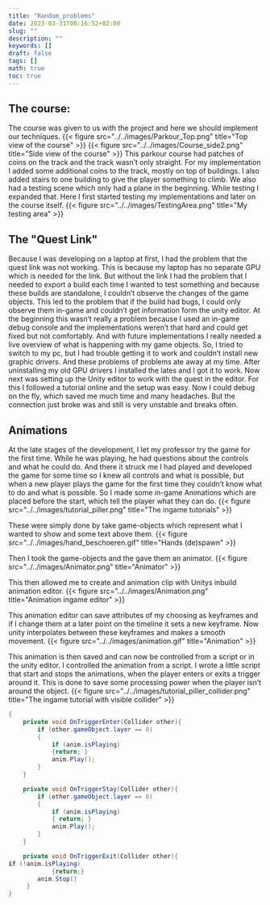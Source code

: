 ```yaml
---
title: "Random_problems"
date: 2023-03-31T00:16:52+02:00
slug: ""
description: ""
keywords: []
draft: false
tags: []
math: true
toc: true
---
```

## The course:
The course was given to us with the project and here we should implement our techniques.
{{< figure src="../../images/Parkour_Top.png" title="Top view of the course" >}}
{{< figure src="../../images/Course_side2.png" title="Side view of the course" >}}
This parkour course had patches of coins on the track and the track wasn’t only straight. For my implementation I added some additional coins to the track, mostly on top of buildings. I also added stairs to one building to give the player something to climb.
We also had a testing scene which only had a plane in the beginning. While testing I expanded that. Here I first started testing my implementations and later on the course itself.
{{< figure src="../../images/TestingArea.png" title="My testing area" >}}



## The "Quest Link"
Because I was developing on a laptop at first, I had the problem that the quest link was not working. This is because my laptop has no separate GPU which is needed for the link. But without the link I had the problem that I needed to export a build each time I wanted to test something and because these builds are standalone, I couldn’t observe the changes of the game objects. This led to the problem that if the build had bugs, I could only observe them in-game and couldn’t get information form the unity editor. At the beginning this wasn’t really a problem because I used an in-game debug console and the implementations weren’t that hard and could get fixed but not comfortably. And with future implementations I really needed a live overview of what is happening with my game objects. So, I tried to switch to my pc, but I had trouble getting it to work and couldn’t install new graphic drivers. And these problems of problems ate away at my time. After uninstalling my old GPU drivers I installed the lates and I got it to work. Now next was setting up the Unity editor to work with the quest in the editor. For this I followed a tutorial online and the setup was easy. Now I could debug on the fly, which saved me much time and many headaches. But the connection just broke was and still is very unstable and breaks often. 

## Animations

At the late stages of the development, I let my professor try the game for the first time. While he was playing, he had questions about the controls and what he could do. And there it struck me I had played and developed the game for some time so I knew all controls and what is possible, but when a new player plays the game for the first time they couldn’t know what to do and what is possible. So I made some in-game Animations which are placed before the start, which tell the player what they can do. 
{{< figure src="../../images/tutorial_piller.png" title="The ingame tutorials" >}}

These were simply done by take game-objects which represent what I wanted to show and some text above them.
{{< figure src="../../images/hand_beschoeren.gif" title="Hands (de)spawn" >}}

Then I took the game-objects and the gave them an animator.
{{< figure src="../../images/Animator.png" title="Animator" >}}

This then allowed me to create and animation clip with Unitys inbuild animation editor. 
{{< figure src="../../images/Animation.png" title="Animation ingame editor" >}}

This animation editor can save attributes of my choosing as keyframes and if I change them at a later point on the timeline it sets a new keyframe. Now unity interpolates between these keyframes and makes a smooth movement.
{{< figure src="../../images/animation.gif" title="Animation" >}}

This animation is then saved and can now be controlled from a script or in the unity editor. I controlled the animation from a script. I wrote a little script that start and stops the animations, when the player enters or exits a trigger around it. This is done to save some processing power when the player isn’t around the object.
{{< figure src="../../images/tutorial_piller_collider.png" title="The ingame tutorial with visible collider" >}}
``` c#
{
    private void OnTriggerEnter(Collider other){
        if (other.gameObject.layer == 8)
        {
            if (anim.isPlaying)
            {return; }
            anim.Play();
        }
    }

    private void OnTriggerStay(Collider other){
        if (other.gameObject.layer == 8)
        {
            if (anim.isPlaying)
            { return; }
            anim.Play();
        }
    }

    private void OnTriggerExit(Collider other){
if (!anim.isPlaying)
       		{return;}
       	anim.Stop()
     }
}
```
